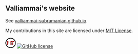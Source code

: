 ## Valliammai's website

See [valliammai-subramanian.github.io](https://valliammai-subramanian.github.io/).

My contributions in this site are licensed under [MIT License](LICENSE). 

[![MIT](/assets/images/mit_license_icon-32x32.png)](LICENSE) [![GitHub license](https://img.shields.io/badge/license-MIT-lightgrey.svg)](https://opensource.org/licenses/MIT)

